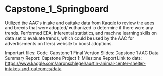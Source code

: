 # Capstone_1_Springboard
Utilized the AAC's intake and outtake data from Kaggle to review the ages and breeds that were adopted/ euthanized to determine if there were any trends. Performed EDA, inferential statistics, and machine learning skills on data set to evaluate trends, which could be used by the AAC for advertisements on fliers/ website to boost adoptions. 

Important files: 
Code: Capstone 1 Final Version
Slides: Capstone 1 AAC Data
Summary Report: Capstone Project 1: Milestone Report
Link to data: https://www.kaggle.com/aaronschlegel/austin-animal-center-shelter-intakes-and-outcomes/data
